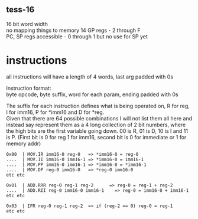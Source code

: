 ## tess-16

16 bit word width  
no mapping things to memory
14 GP regs - 2 through F  
PC, SP regs accessible - 0 through 1 but no use for SP yet  

# instructions  
all instructions will have a length of 4 words, last arg padded with 0s  

Instruction format:  
byte opcode, byte suffix, word for each param, ending padded with 0s  
  
The suffix for each instruction defines what is being operated on, R for reg, I for imm16, P for *imm16 and D for *reg.  
Given that there are 64 possible combinations I will not list them all here and instead say represent them as a 4 long collection of 2 bit numbers, where the high bits are the first variable going down. 00 is R, 01 is D, 10 is I and 11 is P. (First bit is 0 for reg 1 for imm16, second bit is 0 for immediate or 1 for memory addr)


```  
0x00  | MOV.IR imm16-0 reg-0   => *imm16-0 = reg-0  
....  | MOV.II imm16-0 imm16-1 => *imm16-0 = imm16-1  
....  | MOV.PP imm16-0 imm16-1 => *imm16-0 = *imm16-1  
....  | MOV.DP reg-0 imm16-0   => *reg-0 imm16-0  
etc etc  

0x01  | ADD.RRR reg-0 reg-1 reg-2      => reg-0 = reg-1 + reg-2  
....  | ADD.RII reg-0 imm16-0 imm16-1    => reg-0 = imm16-0 + imm16-1  
etc etc  

0x03  | IFR reg-0 reg-1 reg-2  => if (reg-2 == 0) reg-0 = reg-1  
etc etc
```